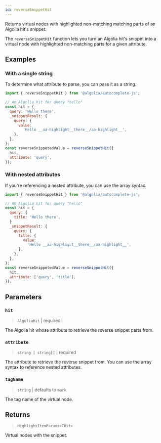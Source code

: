 ```yaml
---
id: reverseSnippetHit
---
```


Returns virtual nodes with highlighted non-matching matching parts of an Algolia hit's snippet.

The `reverseSnippetHit` function lets you turn an Algolia hit's snippet into a virtual node with highlighted non-matching parts for a given attribute.

## Examples

### With a single string

To determine what attribute to parse, you can pass it as a string.

```js
import { reverseSnippetHit } from '@algolia/autocomplete-js';

// An Algolia hit for query "hello"
const hit = {
  query: 'Hello there',
  _snippetResult: {
    query: {
      value:
        'Hello __aa-highlight__there__/aa-highlight__',
    },
  },
};
const reverseSnippetedValue = reverseSnippetHit({
  hit,
  attribute: 'query',
});
```

### With nested attributes

If you're referencing a nested attribute, you can use the array syntax.

```js
import { reverseSnippetHit } from '@algolia/autocomplete-js';

// An Algolia hit for query "hello"
const hit = {
  query: {
    title: 'Hello there',
  }
  _snippetResult: {
    query: {
      title: {
        value:
          'Hello __aa-highlight__there__/aa-highlight__',
      },
    },
  },
};
const reverseSnippetedValue = reverseSnippetHit({
  hit,
  attribute: ['query', 'title'],
});
```

## Parameters

### `hit`

> `AlgoliaHit` | required

The Algolia hit whose attribute to retrieve the reverse snippet parts from.

### `attribute`

> `string | string[]` | required

The attribute to retrieve the reverse snippet from. You can use the array syntax to reference nested attributes.

### `tagName`

> `string` | defaults to `mark`

The tag name of the virtual node.

## Returns

> `HighlightItemParams<THit>`

Virtual nodes with the snippet.
